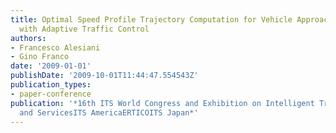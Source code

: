 ```yaml
---
title: Optimal Speed Profile Trajectory Computation for Vehicle Approach at Intersection
  with Adaptive Traffic Control
authors:
- Francesco Alesiani
- Gino Franco
date: '2009-01-01'
publishDate: '2009-10-01T11:44:47.554543Z'
publication_types:
- paper-conference
publication: '*16th ITS World Congress and Exhibition on Intelligent Transport Systems
  and ServicesITS AmericaERTICOITS Japan*'
---
```

